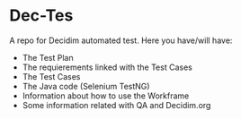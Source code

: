 # Dec-Tes
A repo for Decidim automated test.
Here you have/will have:
- The Test Plan
- The requierements linked with the Test Cases
- The Test Cases
- The Java code (Selenium TestNG)
- Information about how to use the Workframe 
- Some information related with QA and Decidim.org

